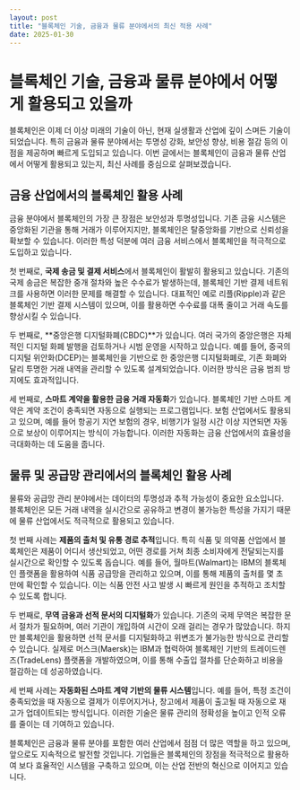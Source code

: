 ```yaml
---
layout: post
title: "블록체인 기술, 금융과 물류 분야에서의 최신 적용 사례"
date: 2025-01-30
---
```


# 블록체인 기술, 금융과 물류 분야에서 어떻게 활용되고 있을까

블록체인은 이제 더 이상 미래의 기술이 아닌, 현재 실생활과 산업에 깊이 스며든 기술이 되었습니다. 특히 금융과 물류 분야에서는 투명성 강화, 보안성 향상, 비용 절감 등의 이점을 제공하며 빠르게 도입되고 있습니다. 이번 글에서는 블록체인이 금융과 물류 산업에서 어떻게 활용되고 있는지, 최신 사례를 중심으로 살펴보겠습니다.

## 금융 산업에서의 블록체인 활용 사례

금융 분야에서 블록체인의 가장 큰 장점은 보안성과 투명성입니다. 기존 금융 시스템은 중앙화된 기관을 통해 거래가 이루어지지만, 블록체인은 탈중앙화를 기반으로 신뢰성을 확보할 수 있습니다. 이러한 특성 덕분에 여러 금융 서비스에서 블록체인을 적극적으로 도입하고 있습니다.

첫 번째로, **국제 송금 및 결제 서비스**에서 블록체인이 활발히 활용되고 있습니다. 기존의 국제 송금은 복잡한 중개 절차와 높은 수수료가 발생하는데, 블록체인 기반 결제 네트워크를 사용하면 이러한 문제를 해결할 수 있습니다. 대표적인 예로 리플(Ripple)과 같은 블록체인 기반 결제 시스템이 있으며, 이를 활용하면 수수료를 대폭 줄이고 거래 속도를 향상시킬 수 있습니다.

두 번째로, **중앙은행 디지털화폐(CBDC)**가 있습니다. 여러 국가의 중앙은행은 자체적인 디지털 화폐 발행을 검토하거나 시범 운영을 시작하고 있습니다. 예를 들어, 중국의 디지털 위안화(DCEP)는 블록체인을 기반으로 한 중앙은행 디지털화폐로, 기존 화폐와 달리 투명한 거래 내역을 관리할 수 있도록 설계되었습니다. 이러한 방식은 금융 범죄 방지에도 효과적입니다.

세 번째로, **스마트 계약을 활용한 금융 거래 자동화**가 있습니다. 블록체인 기반 스마트 계약은 계약 조건이 충족되면 자동으로 실행되는 프로그램입니다. 보험 산업에서도 활용되고 있으며, 예를 들어 항공기 지연 보험의 경우, 비행기가 일정 시간 이상 지연되면 자동으로 보상이 이루어지는 방식이 가능합니다. 이러한 자동화는 금융 산업에서의 효율성을 극대화하는 데 도움을 줍니다.

## 물류 및 공급망 관리에서의 블록체인 활용 사례

물류와 공급망 관리 분야에서는 데이터의 투명성과 추적 가능성이 중요한 요소입니다. 블록체인은 모든 거래 내역을 실시간으로 공유하고 변경이 불가능한 특성을 가지기 때문에 물류 산업에서도 적극적으로 활용되고 있습니다.

첫 번째 사례는 **제품의 출처 및 유통 경로 추적**입니다. 특히 식품 및 의약품 산업에서 블록체인은 제품이 어디서 생산되었고, 어떤 경로를 거쳐 최종 소비자에게 전달되는지를 실시간으로 확인할 수 있도록 돕습니다. 예를 들어, 월마트(Walmart)는 IBM의 블록체인 플랫폼을 활용하여 식품 공급망을 관리하고 있으며, 이를 통해 제품의 출처를 몇 초 만에 확인할 수 있습니다. 이는 식품 안전 사고 발생 시 빠르게 원인을 추적하고 조치할 수 있도록 합니다.

두 번째로, **무역 금융과 선적 문서의 디지털화**가 있습니다. 기존의 국제 무역은 복잡한 문서 절차가 필요하며, 여러 기관이 개입하여 시간이 오래 걸리는 경우가 많았습니다. 하지만 블록체인을 활용하면 선적 문서를 디지털화하고 위변조가 불가능한 방식으로 관리할 수 있습니다. 실제로 머스크(Maersk)는 IBM과 협력하여 블록체인 기반의 트레이드렌즈(TradeLens) 플랫폼을 개발하였으며, 이를 통해 수출입 절차를 단순화하고 비용을 절감하는 데 성공하였습니다.

세 번째 사례는 **자동화된 스마트 계약 기반의 물류 시스템**입니다. 예를 들어, 특정 조건이 충족되었을 때 자동으로 결제가 이루어지거나, 창고에서 제품이 출고될 때 자동으로 재고가 업데이트되는 방식입니다. 이러한 기술은 물류 관리의 정확성을 높이고 인적 오류를 줄이는 데 기여하고 있습니다.

블록체인은 금융과 물류 분야를 포함한 여러 산업에서 점점 더 많은 역할을 하고 있으며, 앞으로도 지속적으로 발전할 것입니다. 기업들은 블록체인의 장점을 적극적으로 활용하여 보다 효율적인 시스템을 구축하고 있으며, 이는 산업 전반의 혁신으로 이어지고 있습니다.
